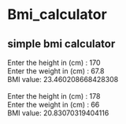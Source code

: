 # Bmi_calculator
## simple bmi calculator
<p>
Enter the height in (cm) : 170<br>
Enter the weight in (cm) : 67.8<br>
BMI value: 23.460208668428308
<br><br>
 Enter the height in (cm) : 178<br>
Enter the weight in (cm) : 66<br>
BMI value: 20.83070319404116  
<p>
  
